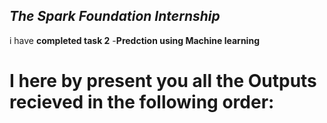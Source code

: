 ## *The Spark Foundation Internship*


i have  **completed task 2** -**Predction using Machine learning**

# I here by present you all the **Outputs** recieved in the following order:
